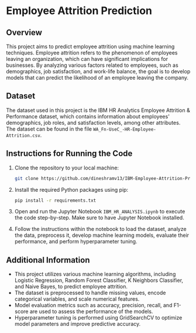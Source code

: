 

# Employee Attrition Prediction

## Overview
This project aims to predict employee attrition using machine learning techniques. Employee attrition refers to the phenomenon of employees leaving an organization, which can have significant implications for businesses. By analyzing various factors related to employees, such as demographics, job satisfaction, and work-life balance, the goal is to develop models that can predict the likelihood of an employee leaving the company.

## Dataset
The dataset used in this project is the IBM HR Analytics Employee Attrition & Performance dataset, which contains information about employees' demographics, job roles, and satisfaction levels, among other attributes. The dataset can be found in the file `WA_Fn-UseC_-HR-Employee-Attrition.csv`.


## Instructions for Running the Code
1. Clone the repository to your local machine:
   ```bash
   git clone https://github.com/dineshramv13/IBM-Employee-Attrition-Prediction.git
   ```

2. Install the required Python packages using pip:
   ```bash
   pip install -r requirements.txt
   ```
3. Open and run the Jupyter Notebook `IBM_HR_ANALYSIS.ipynb` to execute the code step-by-step. Make sure to have Jupyter Notebook installed.
4. Follow the instructions within the notebook to load the dataset, analyze the data, preprocess it, develop machine learning models, evaluate their performance, and perform hyperparameter tuning.

## Additional Information
- This project utilizes various machine learning algorithms, including Logistic Regression, Random Forest Classifier, K Neighbors Classifier, and Naive Bayes, to predict employee attrition.
- The dataset is preprocessed to handle missing values, encode categorical variables, and scale numerical features.
- Model evaluation metrics such as accuracy, precision, recall, and F1-score are used to assess the performance of the models.
- Hyperparameter tuning is performed using GridSearchCV to optimize model parameters and improve predictive accuracy.



